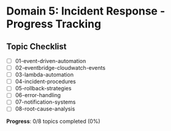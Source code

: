 # Domain 5: Incident Response - Progress Tracking

## Topic Checklist
- [ ] 01-event-driven-automation
- [ ] 02-eventbridge-cloudwatch-events
- [ ] 03-lambda-automation
- [ ] 04-incident-procedures
- [ ] 05-rollback-strategies
- [ ] 06-error-handling
- [ ] 07-notification-systems
- [ ] 08-root-cause-analysis

**Progress**: 0/8 topics completed (0%)
